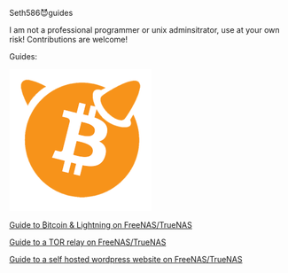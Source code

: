 Seth586😈guides

I am not a professional programmer or unix adminsitrator, use at your own risk!
Contributions are welcome!

Guides:

![BitcoinBSD](bitcoin/images/BTCBSDsmall.png) 

[Guide to ₿itcoin & Lightning️ on FreeNAS/TrueNAS](FreeNAS/bitcoin/README.md)

[Guide to a TOR relay on FreeNAS/TrueNAS](https://github.com/seth586/guides/tree/master/FreeNAS/tor_relay)

[Guide to a self hosted wordpress website on FreeNAS/TrueNAS](https://github.com/seth586/guides/tree/master/FreeNAS/webserver)
